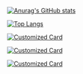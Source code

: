 [![Anurag's GitHub stats](https://github-readme-stats.vercel.app/api?username=SoldOut200114&show_icons=true&theme=radical)](https://github.com/SoldOut200114)

[![Top Langs](https://github-readme-stats.vercel.app/api/top-langs/?username=SoldOut200114&layout=compact)](https://github.com/SoldOut200114)

[![Customized Card](https://github-readme-stats.vercel.app/api/pin?username=SoldOut200114&repo=reactBackstage&title_color=fff&icon_color=f9f9f9&text_color=9f9f9f&bg_color=151515)](https://github.com/SoldOut200114/reactBackstage)

[![Customized Card](https://github-readme-stats.vercel.app/api/pin?username=SoldOut200114&repo=remaxReact&title_color=fff&icon_color=f9f9f9&text_color=9f9f9f&bg_color=151515)](https://github.com/SoldOut200114/remaxReact)

[![Customized Card](https://github-readme-stats.vercel.app/api/pin?username=SoldOut200114&repo=reactApp&title_color=fff&icon_color=f9f9f9&text_color=9f9f9f&bg_color=151515)](https://github.com/SoldOut200114/reactApp)
